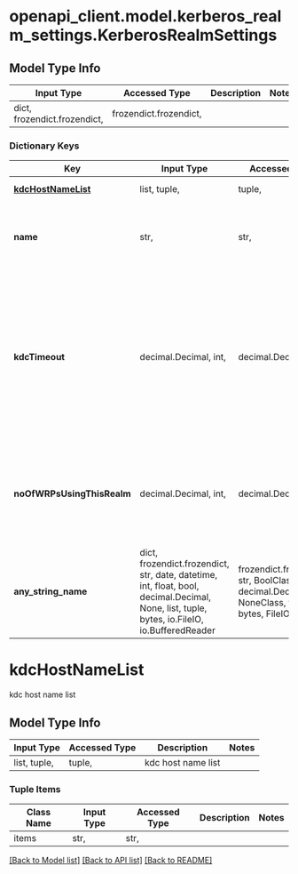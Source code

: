# openapi_client.model.kerberos_realm_settings.KerberosRealmSettings

## Model Type Info
Input Type | Accessed Type | Description | Notes
------------ | ------------- | ------------- | -------------
dict, frozendict.frozendict,  | frozendict.frozendict,  |  | 

### Dictionary Keys
Key | Input Type | Accessed Type | Description | Notes
------------ | ------------- | ------------- | ------------- | -------------
**[kdcHostNameList](#kdcHostNameList)** | list, tuple,  | tuple,  | kdc host name list | 
**name** | str,  | str,  | Name of the realm for Kerberos Constrained Delegation. | 
**kdcTimeout** | decimal.Decimal, int,  | decimal.Decimal,  | time to wait for kdc to respond. This value is provided in seconds.by default the value is set as 3 seconds (KDC default if not provided) | [optional] value must be a 32 bit integer
**noOfWRPsUsingThisRealm** | decimal.Decimal, int,  | decimal.Decimal,  | A read only property to indicate the number of web reverse proxies using this realm | [optional] value must be a 32 bit integer
**any_string_name** | dict, frozendict.frozendict, str, date, datetime, int, float, bool, decimal.Decimal, None, list, tuple, bytes, io.FileIO, io.BufferedReader | frozendict.frozendict, str, BoolClass, decimal.Decimal, NoneClass, tuple, bytes, FileIO | any string name can be used but the value must be the correct type | [optional]

# kdcHostNameList

kdc host name list

## Model Type Info
Input Type | Accessed Type | Description | Notes
------------ | ------------- | ------------- | -------------
list, tuple,  | tuple,  | kdc host name list | 

### Tuple Items
Class Name | Input Type | Accessed Type | Description | Notes
------------- | ------------- | ------------- | ------------- | -------------
items | str,  | str,  |  | 

[[Back to Model list]](../../README.md#documentation-for-models) [[Back to API list]](../../README.md#documentation-for-api-endpoints) [[Back to README]](../../README.md)


